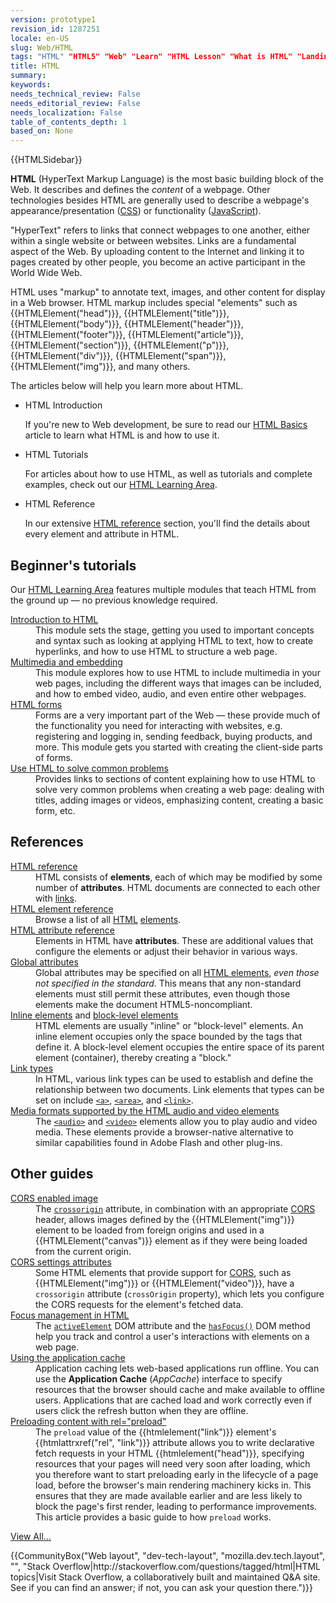 ```yaml
---
version: prototype1
revision_id: 1287251
locale: en-US
slug: Web/HTML
tags: "HTML" "HTML5" "Web" "Learn" "HTML Lesson" "What is HTML" "Landing" "HTML Tutorials" "Hyper text" "Hypertext" "Reference" "HTML Programming" "l10n:priority"
title: HTML
summary: 
keywords: 
needs_technical_review: False
needs_editorial_review: False
needs_localization: False
table_of_contents_depth: 1
based_on: None
---
```

<div>{{HTMLSidebar}}</div>

<p><span class="seoSummary"><strong>HTML</strong> (HyperText Markup Language) is the most basic building block of the Web. It describes and defines the <em>content</em> of a webpage. Other technologies besides HTML are generally used to describe a webpage's appearance/presentation&nbsp;(<a href="/en-US/docs/Web/CSS">CSS</a>) or functionality (<a href="/en-US/docs/Web/JavaScript">JavaScript</a>).</span></p>

<p>"HyperText" refers to links that connect webpages to one another, either within a single website or between websites. Links are a fundamental aspect of the Web. By uploading content to the Internet and linking it to pages created by other people, you become an active participant in the World Wide Web.</p>

<p>HTML uses "markup" to annotate text, images, and other content for display in a Web browser. HTML markup includes special "elements"&nbsp;such as {{HTMLElement("head")}}, {{HTMLElement("title")}}, {{HTMLElement("body")}}, {{HTMLElement("header")}}, {{HTMLElement("footer")}}, {{HTMLElement("article")}}, {{HTMLElement("section")}}, {{HTMLElement("p")}}, {{HTMLElement("div")}}, {{HTMLElement("span")}}, {{HTMLElement("img")}}, and many others.</p>

<p>The articles below will help you learn more about HTML.</p>

<section class="cleared" id="sect1">
<ul class="card-grid">
 <li><span>HTML Introduction</span>

  <p>If you're new to Web development, be sure to read our <a href="/en-US/docs/Learn/Getting_started_with_the_web/HTML_basics">HTML Basics</a> article to learn what HTML is and how to use it.</p>
 </li>
 <li><span>HTML Tutorials</span>
  <p>For articles about how to use HTML, as well as tutorials and complete examples, check out our <a href="/en-US/docs/Learn/HTML">HTML Learning Area</a>.</p>
 </li>
 <li><span>HTML Reference</span>
  <p>In our extensive&nbsp;<a href="/en-US/docs/Web/HTML/Reference">HTML reference</a>&nbsp;section, you'll find the details about every element and attribute in HTML.</p>
 </li>
</ul>

<div class="row topicpage-table">
<div class="section">
<h2 class="Tools" id="Tools" name="Tools">Beginner's tutorials</h2>

<p>Our <a href="/en-US/docs/Learn/HTML">HTML Learning Area</a> features multiple modules that teach HTML from the ground up — no previous knowledge required.</p>

<dl>
 <dt><a href="/en-US/docs/Learn/HTML/Introduction_to_HTML">Introduction to HTML</a></dt>
 <dd>This module sets the stage, getting you used to important concepts and syntax such as looking at applying HTML to text, how&nbsp;to create hyperlinks, and how to use HTML to structure a web page.</dd>
 <dt><a href="/en-US/docs/Learn/HTML/Multimedia_and_embedding">Multimedia and embedding</a></dt>
 <dd>This module explores how to use HTML to include multimedia in your web pages, including the different ways that images can be included, and how to&nbsp;embed video, audio, and even entire other webpages.</dd>
 <dt><a href="/en-US/docs/Learn/HTML/Forms">HTML forms</a></dt>
 <dd>Forms are a very important part of the Web — these provide much of the functionality you need for interacting with websites, e.g. registering and logging in, sending feedback, buying products, and more. This module gets you started with creating the client-side parts of forms.</dd>
 <dt><a href="https://developer.mozilla.org/en-US/docs/Learn/HTML/Howto">Use HTML to&nbsp;solve common problems</a></dt>
 <dd>Provides links to sections of content explaining how to use HTML to solve very common problems when creating a web page: dealing with titles, adding images or videos, emphasizing content, creating a basic form, etc.</dd>
</dl>
</div>

<div class="section">
<h2 class="Documentation" id="References">References</h2>

<dl>
 <dt class="landingPageList"><a href="/en-US/docs/Web/HTML/Reference">HTML reference</a></dt>
 <dd class="landingPageList">HTML consists of <strong>elements</strong>, each of which may be modified by some number of <strong>attributes</strong>. HTML documents are connected to each other with <a href="/en-US/docs/Web/HTML/Link_types">links</a>.</dd>
 <dt class="landingPageList"><a href="/en-US/docs/Web/HTML/Element">HTML element reference</a></dt>
 <dd class="landingPageList">Browse a list of all <a class="glossaryLink" href="/en-US/docs/Glossary/HTML">HTML</a> <a class="glossaryLink" href="/en-US/docs/Glossary/Element">elements</a>.</dd>
 <dt class="landingPageList"><a href="/en-US/docs/Web/HTML/Attributes">HTML attribute reference</a></dt>
 <dd class="landingPageList">Elements in HTML have <strong>attributes</strong>. These are additional values that configure the elements or adjust their behavior in various ways.</dd>
 <dt class="landingPageList"><a href="/en-US/docs/Web/HTML/Global_attributes">Global attributes</a></dt>
 <dd class="landingPageList">Global attributes may be specified on all <a href="/en-US/docs/Web/HTML/Element">HTML elements</a>, <em>even those not specified in the standard</em>. This means that any non-standard elements must still permit these attributes, even though those elements make the&nbsp;document HTML5-noncompliant.</dd>
 <dt class="landingPageList"><a href="/en-US/docs/Web/HTML/Inline_elements">Inline elements</a> and <a href="/en-US/docs/Web/HTML/Block-level_elements">block-level elements</a></dt>
 <dd class="landingPageList">HTML elements are usually "inline" or "block-level" elements. An inline element occupies only the space bounded by the tags that define it. A block-level element occupies the entire space of its parent element (container), thereby creating a "block."</dd>
 <dt class="landingPageList"><a href="/en-US/docs/Web/HTML/Link_types">Link types</a></dt>
 <dd class="landingPageList">In HTML, various link types can be used to establish and define the relationship between two documents.&nbsp;Link elements that types can be set on include&nbsp;<a href="/en-US/docs/Web/HTML/Element/a"><code>&lt;a&gt;</code></a>, <a href="/en-US/docs/Web/HTML/Element/area"><code>&lt;area&gt;</code></a>, and&nbsp;<a href="/en-US/docs/Web/HTML/Element/link"><code>&lt;link&gt;</code></a>.</dd>
 <dt class="landingPageList"><a href="/en-US/docs/Web/HTML/Supported_media_formats">Media formats supported by the HTML audio and video elements</a></dt>
 <dd class="landingPageList">The <a href="/en-US/docs/Web/HTML/Element/audio"><code>&lt;audio&gt;</code></a> and <a href="/en-US/docs/Web/HTML/Element/video"><code>&lt;video&gt;</code></a> elements allow you to play audio and video media. These elements provide a browser-native&nbsp;alternative to similar&nbsp;capabilities found in Adobe Flash and other plug-ins.</dd>
</dl>
</div>
</div>

<h2 id="Other_guides">Other guides</h2>

<dl>
 <dt class="landingPageList"><a href="/en-US/docs/Web/HTML/CORS_enabled_image">CORS enabled image</a></dt>
 <dd class="landingPageList">The&nbsp;<code><a href="/en-US/docs/Web/HTML/Element/img#attr-crossorigin">crossorigin</a></code> attribute, in combination with an appropriate <a class="glossaryLink" href="/en-US/docs/Glossary/CORS">CORS</a> header, allows images defined by the {{HTMLElement("img")}} element to be loaded from foreign origins and used in a {{HTMLElement("canvas")}} element as if they were being loaded from the current origin.</dd>
 <dt class="landingPageList"><a href="/en-US/docs/Web/HTML/CORS_settings_attributes">CORS settings attributes</a></dt>
 <dd class="landingPageList">Some HTML elements that provide support for <a href="/en-US/docs/HTTP/Access_control_CORS">CORS</a>, such as {{HTMLElement("img")}} or {{HTMLElement("video")}}, have a <code>crossorigin</code> attribute (<code>crossOrigin</code> property), which lets you configure the CORS requests for the element's fetched data.</dd>
 <dt class="landingPageList"><a href="/en-US/docs/Web/HTML/Focus_management_in_HTML">Focus management in HTML</a></dt>
 <dd class="landingPageList">The <code><a href="/en-US/docs/Web/API/Document/activeElement">activeElement</a></code> DOM attribute and the <code><a href="/en-US/docs/Web/API/Document/hasFocus">hasFocus()</a></code> DOM method help you track and control a user's interactions with elements on a web page.</dd>
 <dt class="landingPageList"><a href="/en-US/docs/Web/HTML/Using_the_application_cache">Using the application cache</a></dt>
 <dd class="landingPageList">Application caching&nbsp;lets web-based applications run offline. You can use the <strong>Application Cache</strong> (<em>AppCache</em>) interface to specify resources that the browser should cache and make available to offline users. Applications that are cached load and work correctly even if users click the refresh button when they are offline.</dd>
 <dt class="landingPageList"><a href="https://developer.mozilla.org/en-US/docs/Web/HTML/Preloading_content">Preloading content with rel="preload"</a></dt>
 <dd class="landingPageList">The <code>preload</code> value of the {{htmlelement("link")}} element's {{htmlattrxref("rel", "link")}} attribute allows you to write declarative fetch requests in your HTML {{htmlelement("head")}}, specifying resources that your pages will need very soon after loading, which you therefore want to start preloading early in the lifecycle of a page load, before the browser's main rendering machinery kicks in. This ensures that they are made available earlier and are less likely to block the page's first render, leading to performance improvements. This article provides a basic guide to how <code>preload</code> works.</dd>
</dl>

<p><span class="alllinks"><a href="/en-US/docs/tag/HTML">View All...</a></span></p>

<p>{{CommunityBox("Web layout", "dev-tech-layout", "mozilla.dev.tech.layout", "", "Stack Overflow|http://stackoverflow.com/questions/tagged/html|HTML topics|Visit Stack Overflow, a collaboratively built and maintained Q&amp;A site. See if you can find an answer; if not, you can ask your question there.")}}</p>
</section>

